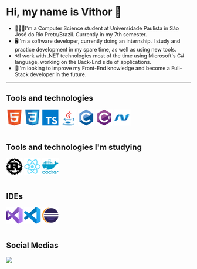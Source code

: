 # Hi, my name is Vithor 👋
- 👨‍💻📒I'm a Computer Science student at Universidade Paulista in São José do Rio Preto/Brazil. Currently in my 7th semester.
- 🖥️I'm a software developer, currently doing an internship. I study and practice development in my spare time, as well as using new tools.
- ⚒️I work with .NET technologies most of the time using Microsoft's C# language, working on the Back-End side of applications.
- 🎯I'm looking to improve my Front-End knowledge and become a Full-Stack developer in the future.
---
## Tools and technologies
<div style="display: inline_block">
    <img align="center" width="45px" src="https://github.com/devicons/devicon/blob/master/icons/html5/html5-original.svg">
    <img align="center" width="45px" src="https://github.com/devicons/devicon/blob/master/icons/css3/css3-original.svg">
    <img align="center" width="45px" src="https://github.com/devicons/devicon/blob/master/icons/typescript/typescript-original.svg">
    <img align="center" width="45px" src="https://github.com/devicons/devicon/blob/master/icons/java/java-original.svg">
    <img align="center" width="45px" src="https://github.com/devicons/devicon/blob/master/icons/c/c-original.svg">
    <img align="center" width="45px" src="https://github.com/devicons/devicon/blob/master/icons/csharp/csharp-original.svg">
    <img align="center" width="45px" src="https://github.com/devicons/devicon/blob/master/icons/dot-net/dot-net-original.svg">
</div>
</br>

## Tools and technologies I'm studying
<div style="display: inline_block">
    <img align="center" width="45px" src="https://github.com/devicons/devicon/blob/master/icons/rust/rust-original.svg"/>
    <img align="center" width="45px" src="https://github.com/devicons/devicon/blob/master/icons/react/react-original.svg"/>
    <img align="center" width="45px" src="https://github.com/devicons/devicon/blob/master/icons/docker/docker-plain-wordmark.svg"/>
</div>
</br>

## IDEs
<div style="display: inline_block">
    <img align="center" width="45px" src="https://github.com/devicons/devicon/blob/master/icons/visualstudio/visualstudio-original.svg">
    <img align="center" width="45px" src="https://github.com/devicons/devicon/blob/master/icons/vscode/vscode-original.svg">
    <img align="center" width="45px" src="https://github.com/devicons/devicon/blob/master/icons/eclipse/eclipse-original.svg">
</div>
</br>

## Social Medias
<div style="display: inline_block">
    <a target="_blank" href="https://www.linkedin.com/in/vithor-tinti/">
        <img align="center" src="https://img.shields.io/badge/LinkedIn-0077B5?style=for-the-badge&logo=linkedin&logoColor=white" >
    </a>
</div>
</br>
